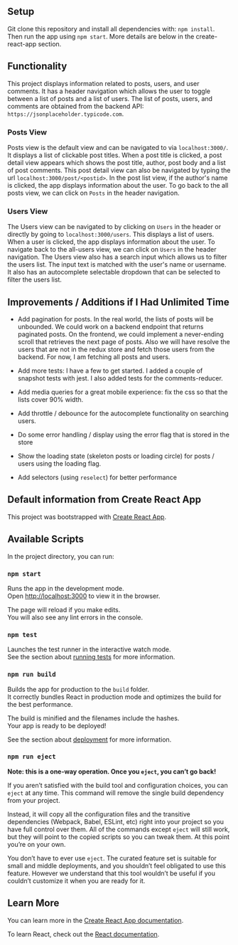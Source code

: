 ## Setup

Git clone this repository and install all dependencies with: `npm install`. Then run the app using `npm start`. More details are below in the create-react-app section.

## Functionality

This project displays information related to posts, users, and user comments. It has a header navigation which allows the user to toggle between a list of posts and a list of users. The list of posts, users, and comments are obtained from the backend API: `https://jsonplaceholder.typicode.com`.

### Posts View

Posts view is the default view and can be navigated to via `localhost:3000/`. It displays a list of clickable post titles. When a post title is clicked, a post detail view appears which shows the post title, author, post body and a list of post comments. This post detail view can also be navigated by typing the url `localhost:3000/post/<postid>`. In the post list view, if the author's name is clicked, the app displays information about the user. To go back to the all posts view, we can click on `Posts` in the header navigation.

### Users View

The Users view can be navigated to by clicking on `Users` in the header or directly by going to `localhost:3000/users`. This displays a list of users. When a user is clicked, the app displays information about the user. To navigate back to the all-users view, we can click on `Users` in the header navigation. The Users view also has a search input which allows us to filter the users list. The input text is matched with the user's name or username. It also has an autocomplete selectable dropdown that can be selected to filter the users list.

## Improvements / Additions if I Had Unlimited Time

- Add pagination for posts. In the real world, the lists of posts will be unbounded. We could work on a backend endpoint that returns paginated posts. On the frontend, we could implement a never-ending scroll that retrieves the next page of posts. Also we will have resolve the users that are not in the redux store and fetch those users from the backend. For now, I am fetching all posts and users.

- Add more tests: I have a few to get started. I added a couple of snapshot tests with jest. I also added tests for the comments-reducer.

- Add media queries for a great mobile experience: fix the css so that the lists cover 90% width.

- Add throttle / debounce for the autocomplete functionality on searching users.

- Do some error handling / display using the error flag that is stored in the store

- Show the loading state (skeleton posts or loading circle) for posts / users using the loading flag.

- Add selectors (using `reselect`) for better performance

## Default information from Create React App

This project was bootstrapped with [Create React App](https://github.com/facebook/create-react-app).

## Available Scripts

In the project directory, you can run:

### `npm start`

Runs the app in the development mode.<br>
Open [http://localhost:3000](http://localhost:3000) to view it in the browser.

The page will reload if you make edits.<br>
You will also see any lint errors in the console.

### `npm test`

Launches the test runner in the interactive watch mode.<br>
See the section about [running tests](https://facebook.github.io/create-react-app/docs/running-tests) for more information.

### `npm run build`

Builds the app for production to the `build` folder.<br>
It correctly bundles React in production mode and optimizes the build for the best performance.

The build is minified and the filenames include the hashes.<br>
Your app is ready to be deployed!

See the section about [deployment](https://facebook.github.io/create-react-app/docs/deployment) for more information.

### `npm run eject`

**Note: this is a one-way operation. Once you `eject`, you can’t go back!**

If you aren’t satisfied with the build tool and configuration choices, you can `eject` at any time. This command will remove the single build dependency from your project.

Instead, it will copy all the configuration files and the transitive dependencies (Webpack, Babel, ESLint, etc) right into your project so you have full control over them. All of the commands except `eject` will still work, but they will point to the copied scripts so you can tweak them. At this point you’re on your own.

You don’t have to ever use `eject`. The curated feature set is suitable for small and middle deployments, and you shouldn’t feel obligated to use this feature. However we understand that this tool wouldn’t be useful if you couldn’t customize it when you are ready for it.

## Learn More

You can learn more in the [Create React App documentation](https://facebook.github.io/create-react-app/docs/getting-started).

To learn React, check out the [React documentation](https://reactjs.org/).
